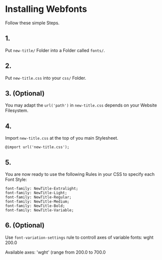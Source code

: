 # Installing Webfonts
Follow these simple Steps.

## 1.
Put `new-title/` Folder into a Folder called `fonts/`.

## 2.
Put `new-title.css` into your `css/` Folder.

## 3. (Optional)
You may adapt the `url('path')` in `new-title.css` depends on your Website Filesystem.

## 4.
Import `new-title.css` at the top of you main Stylesheet.

```
@import url('new-title.css');
```

## 5.
You are now ready to use the following Rules in your CSS to specify each Font Style:
```
font-family: NewTitle-Extralight;
font-family: NewTitle-Light;
font-family: NewTitle-Regular;
font-family: NewTitle-Medium;
font-family: NewTitle-Bold;
font-family: NewTitle-Variable;

```
## 6. (Optional)
Use `font-variation-settings` rule to controll axes of variable fonts:
wght 200.0

Available axes:
'wght' (range from 200.0 to 700.0

